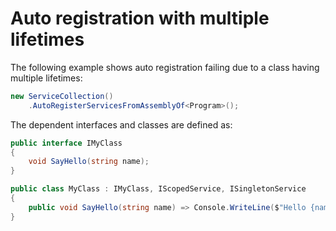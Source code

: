 # Auto registration with multiple lifetimes

The following example shows auto registration failing due to a class having multiple lifetimes:

```csharp { data-fiddle="B6t9qK" }
new ServiceCollection()
    .AutoRegisterServicesFromAssemblyOf<Program>();
```

The dependent interfaces and classes are defined as:

```csharp { data-fiddle="B6t9qK" }
public interface IMyClass
{
    void SayHello(string name);
}

public class MyClass : IMyClass, IScopedService, ISingletonService
{
    public void SayHello(string name) => Console.WriteLine($"Hello {name}");
}
```
